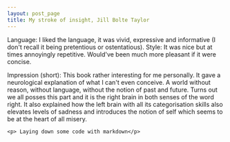 ```yaml
---
layout: post_page
title: My stroke of insight, Jill Bolte Taylor
---
```


Language: I liked the language, it was vivid, expressive and informative (I don't recall it being pretentious or ostentatious). 
Style: It was nice but at times annoyingly repetitive. Would've been much more pleasant if it were concise.

Impression (short): This book rather interesting for me personally. It gave a neurological explanation of what I can't even conceive. A world without reason, without language, without the notion of past and future. Turns out we all posses this part and it is the right brain in both senses of the word right. It also explained how the left brain with all its categorisation skills also elevates levels of sadness and introduces the notion of self which seems to be at the heart of all misery.

	<p> Laying down some code with markdown</p>